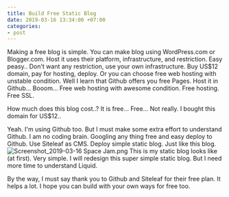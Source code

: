 ```yaml
---
title: Build Free Static Blog
date: 2019-03-16 13:34:00 +07:00
categories:
- post
---
```


Making a free blog is simple. You can make blog using WordPress.com or Blogger.com. Host it uses their platform, infrastructure, and restriction. Easy peasy.. Don't want any restriction, use your own infrastructure. Buy US$12 domain, pay for hosting, deploy. Or you can choose free web hosting with unstable condition. Well I learn that Github offers you free Pages. Host it in Github... Booom... Free web hosting with awesome condition. Free hosting. Free SSL.

How much does this blog cost..? It is free...
Free... Not really. I bought this domain for US$12..

Yeah. I'm using Github too. But I must make some extra effort to understand Github. I am no coding brain. Googling any thing free and easy deploy to Github. Use Siteleaf as CMS. Deploy simple static blog. Just like this blog.
![Screenshot_2019-03-16 Space Jam.png](/uploads/Screenshot_2019-03-16%20Space%20Jam.png) This is my static blog looks like (at first). Very simple. I will redesign this super simple static blog. But I need more time to understand Liquid.

By the way, I must say thank you to Github and Siteleaf for their free plan. It helps a lot. I hope you can build with your own ways for free too.